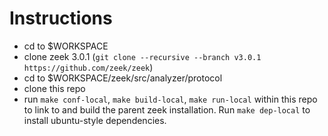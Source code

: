 # Instructions 
- cd to $WORKSPACE
- clone zeek 3.0.1 (`git clone --recursive --branch v3.0.1 https://github.com/zeek/zeek`)
- cd to $WORKSPACE/zeek/src/analyzer/protocol
- clone this repo
- run `make conf-local`, `make build-local`, `make run-local` within this repo to link to and build the parent zeek installation. Run `make dep-local` to install ubuntu-style dependencies.